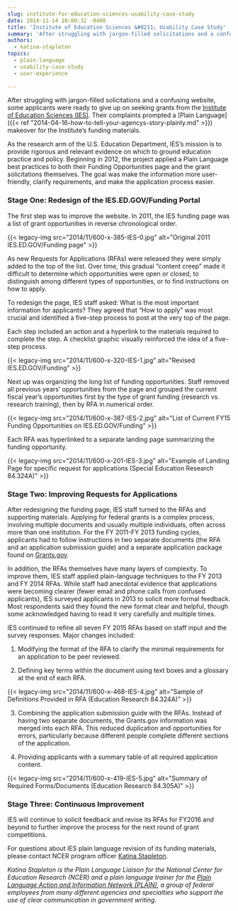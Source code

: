 ```yaml
---
slug: institute-for-education-sciences-usability-case-study
date: 2014-11-14 10:00:32 -0400
title: 'Institute of Education Sciences &#8211; Usability Case Study'
summary: 'After struggling with jargon-filled solicitations and a confusing website, some applicants were ready to give up on seeking grants from the Institute of Education Sciences (IES). Their complaints prompted a Plain Language makeover for the Institute’s funding materials. As the research arm of the U.S. Education Department, IES’s mission is to provide rigorous and relevant evidence'
authors:
  - katina-stapleton
topics:
  - plain-language
  - usability-case-study
  - user-experience
  
---
```


After struggling with jargon-filled solicitations and a confusing website, some applicants were ready to give up on seeking grants from the [Institute of Education Sciences (IES)](http://ies.ed.gov/funding/). Their complaints prompted a [Plain Language]({{< ref "2014-04-16-how-to-tell-your-agencys-story-plainly.md" >}}) makeover for the Institute’s funding materials.

As the research arm of the U.S. Education Department, IES’s mission is to provide rigorous and relevant evidence on which to ground education practice and policy. Beginning in 2012, the project applied a Plain Language best practices to both their Funding Opportunities page and the grant solicitations themselves. The goal was make the information more user-friendly, clarify requirements, and make the application process easier.

### Stage One: Redesign of the IES.ED.GOV/Funding Portal

The first step was to improve the website. In 2011, the IES funding page was a list of grant opportunities in reverse chronological order.

{{< legacy-img src="2014/11/600-x-385-IES-0.jpg" alt="Original 2011 IES.ED.GOV/Funding page" >}}

As new Requests for Applications (RFAs) were released they were simply added to the top of the list. Over time, this gradual “content creep” made it difficult to determine which opportunities were open or closed, to distinguish among different types of opportunities, or to find instructions on how to apply.

To redesign the page, IES staff asked: What is the most important information for applicants? They agreed that “How to apply” was most crucial and identified a five-step process to post at the very top of the page.

Each step included an action and a hyperlink to the materials required to complete the step. A checklist graphic visually reinforced the idea of a five-step process.

{{< legacy-img src="2014/11/600-x-320-IES-1.jpg" alt="Revised IES.ED.GOV/Funding" >}}

Next up was organizing the long list of funding opportunities. Staff removed all previous years’ opportunities from the page and grouped the current fiscal year’s opportunities first by the type of grant funding (research vs. research training), then by RFA in numerical order.

{{< legacy-img src="2014/11/600-x-387-IES-2.jpg" alt="List of Current FY15 Funding Opportunities on IES.ED.GOV/Funding" >}}

Each RFA was hyperlinked to a separate landing page summarizing the funding opportunity.

{{< legacy-img src="2014/11/600-x-201-IES-3.jpg" alt="Example of Landing Page for specific request for applications (Special Education Research 84.324A)" >}}

### Stage Two: Improving Requests for Applications

After redesigning the funding page, IES staff turned to the RFAs and supporting materials. Applying for federal grants is a complex process, involving multiple documents and usually multiple individuals, often across more than one institution. For the FY 2011-FY 2013 funding cycles, applicants had to follow instructions in two separate documents (the RFA and an application submission guide) and a separate application package found on [Grants.gov](http://www.grants.gov/).

In addition, the RFAs themselves have many layers of complexity. To improve them, IES staff applied plain-language techniques to the FY 2013 and FY 2014 RFAs. While staff had anecdotal evidence that applications were becoming clearer (fewer email and phone calls from confused applicants), IES surveyed applicants in 2013 to solicit more formal feedback. Most respondents said they found the new format clear and helpful, though some acknowledged having to read it very carefully and multiple times.

IES continued to refine all seven FY 2015 RFAs based on staff input and the survey responses. Major changes included:

1. Modifying the format of the RFA to clarify the minimal requirements for an application to be peer reviewed.

2. Defining key terms within the document using text boxes and a glossary at the end of each RFA.

{{< legacy-img src="2014/11/600-x-468-IES-4.jpg" alt="Sample of Definitions Provided in RFA (Education Research 84.324A)" >}}

3. Combining the application submission guide with the RFAs. Instead of having two separate documents, the Grants.gov information was merged into each RFA. This reduced duplication and opportunities for errors, particularly because different people complete different sections of the application.

4. Providing applicants with a summary table of all required application content.

{{< legacy-img src="2014/11/600-x-419-IES-5.jpg" alt="Summary of Required Forms/Documents (Education Research 84.305A)" >}}

### Stage Three: Continuous Improvement

IES will continue to solicit feedback and revise its RFAs for FY2016 and beyond to further improve the process for the next round of grant competitions.

For questions about IES plain language revision of its funding materials, please contact NCER program officer [Katina Stapleton](mailto:Katina.Stapleton@ed.gov).

_Katina Stapleton is the Plain Language Liaison for the National Center for Education Research (NCER) and a plain language trainer for the [Plain Language Action and Information Network (PLAIN)](http://www.plainlanguage.gov/), a group of federal employees from many different agencies and specialties who support the use of clear communication in government writing._
